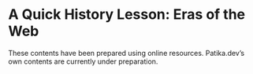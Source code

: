 # A Quick History Lesson: Eras of the Web

These contents have been prepared using online resources. Patika.dev’s own contents are currently under preparation.
